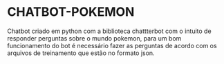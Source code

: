 # CHATBOT-POKEMON
Chatbot criado em python com a biblioteca chattterbot com o intuito de responder perguntas sobre o mundo pokemon, para um bom funcionamento do bot é necessário fazer as perguntas de acordo com os arquivos de treinamento que estão no formato json.  
